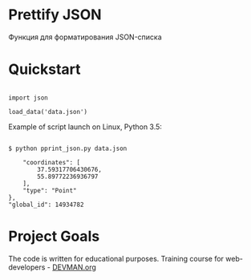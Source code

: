 # Prettify JSON

Функция для форматирования JSON-списка

# Quickstart

```#!bash

import json

load_data('data.json')

```

Example of script launch on Linux, Python 3.5:

```#!bash

$ python pprint_json.py data.json

    "coordinates": [
        37.59317706430676,
        55.89772236936797
    ],
    "type": "Point"
},
"global_id": 14934782

```

# Project Goals

The code is written for educational purposes. Training course for web-developers - [DEVMAN.org](https://devman.org)

